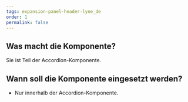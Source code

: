 ```yaml
---
tags: expansion-panel-header-lyne_de
order: 1
permalink: false
---
```


## Was macht die Komponente?
Sie ist Teil der Accordion-Komponente.

## Wann soll die Komponente eingesetzt werden?
* Nur innerhalb der Accordion-Komponente.
